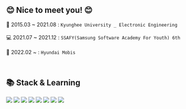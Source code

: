 ## 😊 Nice to meet you! 😊
🏫 2015.03 ~ 2021.08 : ```Kyunghee University _ Electronic Engineering```
<br>
<br>
💻 2021.07 ~ 2021.12 : `SSAFY(Samsung Software Academy For Youth) 6th`
<br>
<br>
🏬 2022.02 ~ : `Hyundai Mobis`



<br>
<h2>📚 Stack & Learning</h2>
<div>
  <img src="https://img.shields.io/badge/C++-00599C?style=flat-square&logo=c%2B%2B&logoColor=white">
  <img src="https://img.shields.io/badge/Python-3766AB?style=flat-square&logo=Python&logoColor=white">
  <img src="https://img.shields.io/badge/HTML5-E34F26?style=flat-square&logo=html5&logoColor=white"> 
  <img src="https://img.shields.io/badge/CSS-1572B6?style=flat-square&logo=css3&logoColor=white">
  <img src="https://img.shields.io/badge/Django-092E20?style=flat-square&logo=django&logoColor=white">
  <img src="https://img.shields.io/badge/Vue.js-4FC08D?style=flat-square&logo=vue.js&logoColor=white">
  <img src="https://img.shields.io/badge/Git-F05032?style=flat-square&logo=git&logoColor=white">
  <img src="https://img.shields.io/badge/SQLite-003B57?style=flat-square&logo=git&logoColor=white">
</div>
